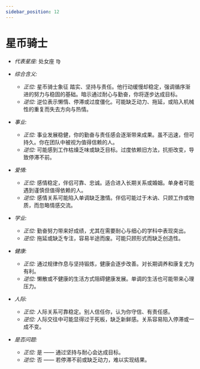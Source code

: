 ```yaml
---
sidebar_position: 12
---
```


# 星币骑士

- *代表星座:* 处女座 ♍️
- *综合含义:* 
  - *正位:* 星币骑士象征 踏实、坚持与责任。他行动缓慢却稳定，强调循序渐进的努力与稳固的基础。暗示通过耐心与勤奋，你将逐步达成目标。
  - *逆位:* 逆位表示懒惰、停滞或过度僵化。可能缺乏动力、拖延，或陷入机械性的重复而失去方向与热情。
    
- *事业:* 
  - *正位:* 事业发展稳健，你的勤奋与责任感会逐渐带来成果。虽不迅速，但可持久。你在团队中被视为值得信赖的人。
  - *逆位:* 可能感到工作枯燥乏味或缺乏目标。过度依赖旧方法，抗拒改变，导致停滞不前。
    
- *爱情:* 
  - *正位:* 感情稳定，伴侣可靠、忠诚。适合进入长期关系或婚姻。单身者可能遇到谨慎但值得依赖的人。
  - *逆位:* 感情关系可能陷入单调缺乏激情。伴侣可能过于木讷、只顾工作或物质，而忽略情感交流。
    
- *学业:* 
  - *正位:* 勤奋努力带来好成绩，尤其在需要耐心与细心的学科中表现突出。
  - *逆位:* 拖延或缺乏专注，容易半途而废。可能只顾形式而缺乏创造性。
    
- *健康:* 
  - *正位:* 通过规律作息与坚持锻炼，健康会逐步改善。对长期调养和康复尤为有利。
  - *逆位:* 懒散或不健康的生活方式阻碍健康发展。单调的生活也可能带来心理压力。
    
- *人际:* 
  - *正位:* 人际关系可靠稳定。别人信任你，认为你守信、有责任感。
  - *逆位:* 人际交往中可能显得过于死板，缺乏新鲜感。关系容易陷入停滞或一成不变。

    
- *是否问题:* 
  - *正位:* 是 —— 通过坚持与耐心会达成目标。
  - *逆位:* 否 —— 若停滞不前或缺乏动力，难以实现结果。
